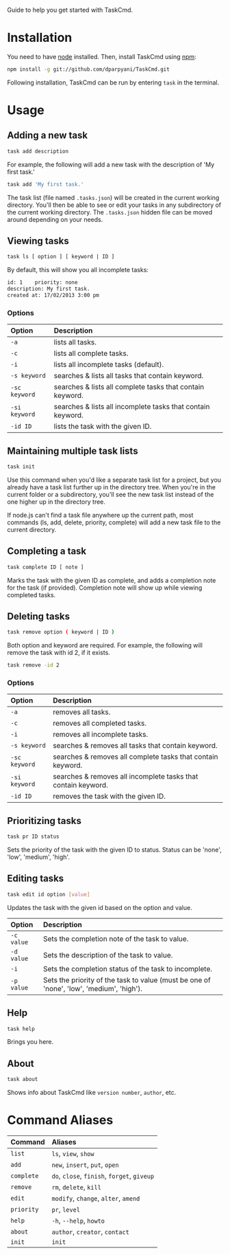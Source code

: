 Guide to help you get started with TaskCmd.

# Installation #
You need to have [node](http://nodejs.org/) installed. Then, install TaskCmd using [npm](https://npmjs.org/):
```bash
npm install -g git://github.com/dparpyani/TaskCmd.git
```
Following installation, TaskCmd can be run by entering `task` in the terminal.

# Usage #
## Adding a new task ##
```bash
task add description
```
For example, the following will add a new task with the description of 'My first task.'
```bash
task add 'My first task.'
```
The task list (file named `.tasks.json`) will be created in the current working directory.
You'll then be able to see or edit your tasks in any subdirectory of the current working directory.
The `.tasks.json` hidden file can be moved around depending on your needs.

## Viewing tasks ##
```bash
task ls [ option ] [ keyword | ID ]
```
By default, this will show you all incomplete tasks:
```bash
id: 1    priority: none
description: My first task.
created at: 17/02/2013 3:00 pm
```

### Options ###
| Option | Description |
|:-----------|:------------|
|`-a` | lists all tasks.|
|`-c` | lists all complete tasks.|
|`-i` | lists all incomplete tasks (default).|
|`-s keyword` | searches & lists all tasks that contain keyword.|
|`-sc keyword` | searches & lists all complete tasks that contain keyword.|
|`-si keyword` | searches & lists all incomplete tasks that contain keyword.|
|`-id ID` | lists the task with the given ID.|

## Maintaining multiple task lists ##
```bash
task init
```
Use this command when you'd like a separate task list for a project, but you
already have a task list further up in the directory tree. When you're in the
current folder or a subdirectory, you'll see the new task list instead of the
one higher up in the directory tree.

If node.js can't find a task file anywhere up the current path, most commands
(ls, add, delete, priority, complete) will add a new task file to the current
directory.

## Completing a task ##
```bash
task complete ID [ note ]
```
Marks the task with the given ID as complete, and adds a completion note for the task (if provided).
Completion note will show up while viewing completed tasks.

## Deleting tasks ##
```bash
task remove option ( keyword | ID )
```

Both option and keyword are required. For example, the following will remove
the task with id 2, if it exists.
```bash
task remove -id 2
```

### Options ###
| Option | Description |
|:-----------|:------------|
|`-a` | removes all tasks.|
|`-c` | removes all completed tasks.|
|`-i` | removes all incomplete tasks.|
|`-s keyword` | searches & removes all tasks that contain keyword.|
|`-sc keyword` | searches & removes all complete tasks that contain keyword.|
|`-si keyword` | searches & removes all incomplete tasks that contain keyword.|
|`-id ID` | removes the task with the given ID.|

## Prioritizing tasks ##
```bash
task pr ID status
```
Sets the priority of the task with the given ID to status. Status can be 'none', 'low', 'medium', 'high'.

## Editing tasks ##
```bash
task edit id option [value]
```
Updates the task with the given id based on the option and value.

| Option | Description |
|:-----------|:------------|
| `-c value` | Sets the completion note of the task to value. |
| `-d value` | Sets the description of the task to value. |
| `-i` | Sets the completion status of the task to incomplete. |
| `-p value` | Sets the priority of the task to value (must be one of 'none', 'low', 'medium', 'high'). |

## Help ##
```bash
task help
```
Brings you here.

## About ##
```bash
task about
```
Shows info about TaskCmd like `version number`, `author`, etc.

# Command Aliases #
| Command | Aliases |
|:-----------|:------------|
| `list` | `ls`, `view`, `show` |
| `add` | `new`, `insert`, `put`, `open` |
| `complete` | `do`, `close`, `finish`, `forget`, `giveup` |
| `remove` | `rm`, `delete`, `kill` |
| `edit` | `modify`, `change`, `alter`, `amend` |
| `priority` | `pr`, `level` |
| `help` | `-h`, `--help`, `howto` |
| `about` | `author`, `creator`, `contact` |
| `init` | `init` |

